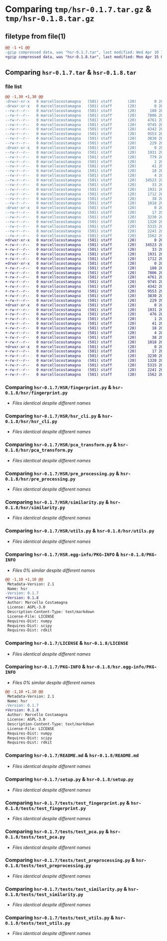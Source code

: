 # Comparing `tmp/hsr-0.1.7.tar.gz` & `tmp/hsr-0.1.8.tar.gz`

## filetype from file(1)

```diff
@@ -1 +1 @@
-gzip compressed data, was "hsr-0.1.7.tar", last modified: Wed Apr 10 12:15:10 2024, max compression
+gzip compressed data, was "hsr-0.1.8.tar", last modified: Mon Apr 15 09:19:55 2024, max compression
```

## Comparing `hsr-0.1.7.tar` & `hsr-0.1.8.tar`

### file list

```diff
@@ -1,30 +1,30 @@
-drwxr-xr-x   0 marcellocostamagna   (501) staff       (20)        0 2024-04-10 12:15:10.083486 hsr-0.1.7/
-drwxr-xr-x   0 marcellocostamagna   (501) staff       (20)        0 2024-04-10 12:15:10.065306 hsr-0.1.7/HSR/
--rw-r--r--   0 marcellocostamagna   (501) staff       (20)      180 2024-02-21 11:44:17.000000 hsr-0.1.7/HSR/__init__.py
--rw-r--r--   0 marcellocostamagna   (501) staff       (20)     7806 2024-02-21 11:44:17.000000 hsr-0.1.7/HSR/fingerprint.py
--rw-r--r--   0 marcellocostamagna   (501) staff       (20)     4761 2024-02-21 11:44:17.000000 hsr-0.1.7/HSR/hsr_cli.py
--rw-r--r--   0 marcellocostamagna   (501) staff       (20)     9745 2024-03-07 09:58:34.000000 hsr-0.1.7/HSR/pca_transform.py
--rw-r--r--   0 marcellocostamagna   (501) staff       (20)     4342 2024-03-07 09:57:05.000000 hsr-0.1.7/HSR/pre_processing.py
--rw-r--r--   0 marcellocostamagna   (501) staff       (20)     9553 2024-03-20 12:00:09.000000 hsr-0.1.7/HSR/similarity.py
--rw-r--r--   0 marcellocostamagna   (501) staff       (20)     3830 2024-02-21 11:44:17.000000 hsr-0.1.7/HSR/utils.py
--rw-r--r--   0 marcellocostamagna   (501) staff       (20)      229 2024-04-10 12:11:15.000000 hsr-0.1.7/HSR/version.py
-drwxr-xr-x   0 marcellocostamagna   (501) staff       (20)        0 2024-04-10 12:15:10.082021 hsr-0.1.7/HSR.egg-info/
--rw-r--r--   0 marcellocostamagna   (501) staff       (20)     1931 2024-04-10 12:15:06.000000 hsr-0.1.7/HSR.egg-info/PKG-INFO
--rw-r--r--   0 marcellocostamagna   (501) staff       (20)      779 2024-04-10 12:15:07.000000 hsr-0.1.7/HSR.egg-info/SOURCES.txt
--rw-r--r--   0 marcellocostamagna   (501) staff       (20)        1 2024-04-10 12:15:06.000000 hsr-0.1.7/HSR.egg-info/dependency_links.txt
--rw-r--r--   0 marcellocostamagna   (501) staff       (20)       41 2024-04-10 12:15:06.000000 hsr-0.1.7/HSR.egg-info/entry_points.txt
--rw-r--r--   0 marcellocostamagna   (501) staff       (20)       18 2024-04-10 12:15:06.000000 hsr-0.1.7/HSR.egg-info/requires.txt
--rw-r--r--   0 marcellocostamagna   (501) staff       (20)        4 2024-04-10 12:15:07.000000 hsr-0.1.7/HSR.egg-info/top_level.txt
--rw-r--r--   0 marcellocostamagna   (501) staff       (20)    34523 2024-02-21 11:44:17.000000 hsr-0.1.7/LICENSE
--rw-r--r--   0 marcellocostamagna   (501) staff       (20)       33 2024-04-09 12:22:09.000000 hsr-0.1.7/MANIFEST.in
--rw-r--r--   0 marcellocostamagna   (501) staff       (20)     1931 2024-04-10 12:15:10.082839 hsr-0.1.7/PKG-INFO
--rw-r--r--   0 marcellocostamagna   (501) staff       (20)     1712 2024-02-28 12:10:43.000000 hsr-0.1.7/README.md
--rw-r--r--   0 marcellocostamagna   (501) staff       (20)       38 2024-04-10 12:15:10.083573 hsr-0.1.7/setup.cfg
--rw-r--r--   0 marcellocostamagna   (501) staff       (20)     1018 2024-04-10 12:14:01.000000 hsr-0.1.7/setup.py
-drwxr-xr-x   0 marcellocostamagna   (501) staff       (20)        0 2024-04-10 12:15:10.081441 hsr-0.1.7/tests/
--rw-r--r--   0 marcellocostamagna   (501) staff       (20)       17 2024-03-07 14:03:24.000000 hsr-0.1.7/tests/__init__.py
--rw-r--r--   0 marcellocostamagna   (501) staff       (20)     3230 2024-03-07 14:03:14.000000 hsr-0.1.7/tests/test_fingerprint.py
--rw-r--r--   0 marcellocostamagna   (501) staff       (20)     1320 2024-03-07 14:03:15.000000 hsr-0.1.7/tests/test_pca.py
--rw-r--r--   0 marcellocostamagna   (501) staff       (20)     5315 2024-03-07 14:03:16.000000 hsr-0.1.7/tests/test_preprocessing.py
--rw-r--r--   0 marcellocostamagna   (501) staff       (20)     2241 2024-03-07 14:03:18.000000 hsr-0.1.7/tests/test_similarity.py
--rw-r--r--   0 marcellocostamagna   (501) staff       (20)     1562 2024-03-07 14:03:20.000000 hsr-0.1.7/tests/test_utils.py
+drwxr-xr-x   0 marcellocostamagna   (501) staff       (20)        0 2024-04-15 09:19:55.140887 hsr-0.1.8/
+-rw-r--r--   0 marcellocostamagna   (501) staff       (20)    34523 2024-02-21 11:44:17.000000 hsr-0.1.8/LICENSE
+-rw-r--r--   0 marcellocostamagna   (501) staff       (20)       33 2024-04-09 12:22:09.000000 hsr-0.1.8/MANIFEST.in
+-rw-r--r--   0 marcellocostamagna   (501) staff       (20)     1931 2024-04-15 09:19:55.138908 hsr-0.1.8/PKG-INFO
+-rw-r--r--   0 marcellocostamagna   (501) staff       (20)     1712 2024-02-28 12:10:43.000000 hsr-0.1.8/README.md
+drwxr-xr-x   0 marcellocostamagna   (501) staff       (20)        0 2024-04-15 09:19:54.697943 hsr-0.1.8/hsr/
+-rw-r--r--   0 marcellocostamagna   (501) staff       (20)      180 2024-02-21 11:44:17.000000 hsr-0.1.8/hsr/__init__.py
+-rw-r--r--   0 marcellocostamagna   (501) staff       (20)     7806 2024-02-21 11:44:17.000000 hsr-0.1.8/hsr/fingerprint.py
+-rw-r--r--   0 marcellocostamagna   (501) staff       (20)     4761 2024-02-21 11:44:17.000000 hsr-0.1.8/hsr/hsr_cli.py
+-rw-r--r--   0 marcellocostamagna   (501) staff       (20)     9745 2024-03-07 09:58:34.000000 hsr-0.1.8/hsr/pca_transform.py
+-rw-r--r--   0 marcellocostamagna   (501) staff       (20)     4342 2024-03-07 09:57:05.000000 hsr-0.1.8/hsr/pre_processing.py
+-rw-r--r--   0 marcellocostamagna   (501) staff       (20)     9553 2024-03-20 12:00:09.000000 hsr-0.1.8/hsr/similarity.py
+-rw-r--r--   0 marcellocostamagna   (501) staff       (20)     3830 2024-02-21 11:44:17.000000 hsr-0.1.8/hsr/utils.py
+-rw-r--r--   0 marcellocostamagna   (501) staff       (20)      229 2024-04-15 09:19:26.000000 hsr-0.1.8/hsr/version.py
+drwxr-xr-x   0 marcellocostamagna   (501) staff       (20)        0 2024-04-15 09:19:55.136671 hsr-0.1.8/hsr.egg-info/
+-rw-r--r--   0 marcellocostamagna   (501) staff       (20)     1931 2024-04-15 09:19:54.000000 hsr-0.1.8/hsr.egg-info/PKG-INFO
+-rw-r--r--   0 marcellocostamagna   (501) staff       (20)      476 2024-04-15 09:19:54.000000 hsr-0.1.8/hsr.egg-info/SOURCES.txt
+-rw-r--r--   0 marcellocostamagna   (501) staff       (20)        1 2024-04-15 09:19:54.000000 hsr-0.1.8/hsr.egg-info/dependency_links.txt
+-rw-r--r--   0 marcellocostamagna   (501) staff       (20)       41 2024-04-15 09:19:54.000000 hsr-0.1.8/hsr.egg-info/entry_points.txt
+-rw-r--r--   0 marcellocostamagna   (501) staff       (20)       18 2024-04-15 09:19:54.000000 hsr-0.1.8/hsr.egg-info/requires.txt
+-rw-r--r--   0 marcellocostamagna   (501) staff       (20)        4 2024-04-15 09:19:54.000000 hsr-0.1.8/hsr.egg-info/top_level.txt
+-rw-r--r--   0 marcellocostamagna   (501) staff       (20)       38 2024-04-15 09:19:55.141155 hsr-0.1.8/setup.cfg
+-rw-r--r--   0 marcellocostamagna   (501) staff       (20)     1018 2024-04-10 12:14:01.000000 hsr-0.1.8/setup.py
+drwxr-xr-x   0 marcellocostamagna   (501) staff       (20)        0 2024-04-15 09:19:55.132587 hsr-0.1.8/tests/
+-rw-r--r--   0 marcellocostamagna   (501) staff       (20)       17 2024-03-07 14:03:24.000000 hsr-0.1.8/tests/__init__.py
+-rw-r--r--   0 marcellocostamagna   (501) staff       (20)     3230 2024-03-07 14:03:14.000000 hsr-0.1.8/tests/test_fingerprint.py
+-rw-r--r--   0 marcellocostamagna   (501) staff       (20)     1320 2024-03-07 14:03:15.000000 hsr-0.1.8/tests/test_pca.py
+-rw-r--r--   0 marcellocostamagna   (501) staff       (20)     5315 2024-03-07 14:03:16.000000 hsr-0.1.8/tests/test_preprocessing.py
+-rw-r--r--   0 marcellocostamagna   (501) staff       (20)     2241 2024-03-07 14:03:18.000000 hsr-0.1.8/tests/test_similarity.py
+-rw-r--r--   0 marcellocostamagna   (501) staff       (20)     1562 2024-03-07 14:03:20.000000 hsr-0.1.8/tests/test_utils.py
```

### Comparing `hsr-0.1.7/HSR/fingerprint.py` & `hsr-0.1.8/hsr/fingerprint.py`

 * *Files identical despite different names*

### Comparing `hsr-0.1.7/HSR/hsr_cli.py` & `hsr-0.1.8/hsr/hsr_cli.py`

 * *Files identical despite different names*

### Comparing `hsr-0.1.7/HSR/pca_transform.py` & `hsr-0.1.8/hsr/pca_transform.py`

 * *Files identical despite different names*

### Comparing `hsr-0.1.7/HSR/pre_processing.py` & `hsr-0.1.8/hsr/pre_processing.py`

 * *Files identical despite different names*

### Comparing `hsr-0.1.7/HSR/similarity.py` & `hsr-0.1.8/hsr/similarity.py`

 * *Files identical despite different names*

### Comparing `hsr-0.1.7/HSR/utils.py` & `hsr-0.1.8/hsr/utils.py`

 * *Files identical despite different names*

### Comparing `hsr-0.1.7/HSR.egg-info/PKG-INFO` & `hsr-0.1.8/PKG-INFO`

 * *Files 0% similar despite different names*

```diff
@@ -1,10 +1,10 @@
 Metadata-Version: 2.1
 Name: hsr
-Version: 0.1.7
+Version: 0.1.8
 Author: Marcello Costamagna
 License: AGPL-3.0
 Description-Content-Type: text/markdown
 License-File: LICENSE
 Requires-Dist: numpy
 Requires-Dist: scipy
 Requires-Dist: rdkit
```

### Comparing `hsr-0.1.7/LICENSE` & `hsr-0.1.8/LICENSE`

 * *Files identical despite different names*

### Comparing `hsr-0.1.7/PKG-INFO` & `hsr-0.1.8/hsr.egg-info/PKG-INFO`

 * *Files 0% similar despite different names*

```diff
@@ -1,10 +1,10 @@
 Metadata-Version: 2.1
 Name: hsr
-Version: 0.1.7
+Version: 0.1.8
 Author: Marcello Costamagna
 License: AGPL-3.0
 Description-Content-Type: text/markdown
 License-File: LICENSE
 Requires-Dist: numpy
 Requires-Dist: scipy
 Requires-Dist: rdkit
```

### Comparing `hsr-0.1.7/README.md` & `hsr-0.1.8/README.md`

 * *Files identical despite different names*

### Comparing `hsr-0.1.7/setup.py` & `hsr-0.1.8/setup.py`

 * *Files identical despite different names*

### Comparing `hsr-0.1.7/tests/test_fingerprint.py` & `hsr-0.1.8/tests/test_fingerprint.py`

 * *Files identical despite different names*

### Comparing `hsr-0.1.7/tests/test_pca.py` & `hsr-0.1.8/tests/test_pca.py`

 * *Files identical despite different names*

### Comparing `hsr-0.1.7/tests/test_preprocessing.py` & `hsr-0.1.8/tests/test_preprocessing.py`

 * *Files identical despite different names*

### Comparing `hsr-0.1.7/tests/test_similarity.py` & `hsr-0.1.8/tests/test_similarity.py`

 * *Files identical despite different names*

### Comparing `hsr-0.1.7/tests/test_utils.py` & `hsr-0.1.8/tests/test_utils.py`

 * *Files identical despite different names*

